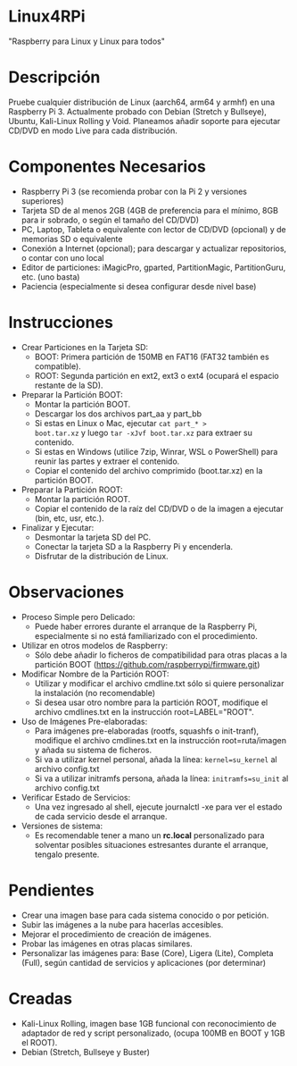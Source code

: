 # Linux4RPi
"Raspberry para Linux y Linux para todos"

# Descripción
Pruebe cualquier distribución de Linux (aarch64, arm64 y armhf) en una Raspberry Pi 3. Actualmente probado con Debian (Stretch y Bullseye), Ubuntu, Kali-Linux Rolling y Void. Planeamos añadir soporte para ejecutar CD/DVD en modo Live para cada distribución.

# Componentes Necesarios
* Raspberry Pi 3 (se recomienda probar con la Pi 2 y versiones superiores)
* Tarjeta SD de al menos 2GB (4GB de preferencia para el mínimo, 8GB para ir sobrado, o según el tamaño del CD/DVD)
* PC, Laptop, Tableta o equivalente con lector de CD/DVD (opcional) y de memorias SD o equivalente
* Conexión a Internet (opcional); para descargar y actualizar repositorios, o contar con uno local
* Editor de particiones: iMagicPro, gparted, PartitionMagic, PartitionGuru, etc. (uno basta)
* Paciencia (especialmente si desea configurar desde nivel base)
  
# Instrucciones
* Crear Particiones en la Tarjeta SD:
  - BOOT: Primera partición de 150MB en FAT16 (FAT32 también es compatible).
  - ROOT: Segunda partición en ext2, ext3 o ext4 (ocupará el espacio restante de la SD).
* Preparar la Partición BOOT:
  - Montar la partición BOOT.
  - Descargar los dos archivos part_aa y part_bb
  - Si estas en Linux o Mac, ejecutar <code>cat part_* > boot.tar.xz</code> y luego <code>tar -xJvf boot.tar.xz</code> para extraer su contenido.
  - Si estas en Windows (utilice 7zip, Winrar, WSL o PowerShell) para reunir las partes y extraer el contenido.
  - Copiar el contenido del archivo comprimido (boot.tar.xz) en la partición BOOT.
* Preparar la Partición ROOT:
  - Montar la partición ROOT.
  - Copiar el contenido de la raíz del CD/DVD o de la imagen a ejecutar (bin, etc, usr, etc.).
* Finalizar y Ejecutar:
  - Desmontar la tarjeta SD del PC.
  - Conectar la tarjeta SD a la Raspberry Pi y encenderla.
  - Disfrutar de la distribución de Linux.
    
# Observaciones
* Proceso Simple pero Delicado:
  - Puede haber errores durante el arranque de la Raspberry Pi, especialmente si no está familiarizado con el procedimiento.
* Utilizar en otros modelos de Raspberry:
  - Sólo debe añadir lo ficheros de compatibilidad para otras placas a la partición BOOT (https://github.com/raspberrypi/firmware.git)
* Modificar Nombre de la Partición ROOT:
  - Utilizar y modificar el archivo cmdline.txt sólo si quiere personalizar la instalación (no recomendable)
  - Si desea usar otro nombre para la partición ROOT, modifique el archivo cmdlines.txt en la instrucción root=LABEL="ROOT".
* Uso de Imágenes Pre-elaboradas:
  - Para imágenes pre-elaboradas (rootfs, squashfs o init-tranf), modifique el archivo cmdlines.txt en la instrucción root=ruta/imagen y añada su sistema de ficheros.
  - Si va a utilizar kernel personal, añada la línea: <code>kernel=su_kernel</code> al archivo config.txt
  - Si va a utilizar initramfs persona, añada la línea: <code>initramfs=su_init</code> al archivo config.txt 
* Verificar Estado de Servicios:
  - Una vez ingresado al shell, ejecute journalctl -xe para ver el estado de cada servicio desde el arranque.
* Versiones de sistema:
  - Es recomendable tener a mano un <b>rc.local</b> personalizado para solventar posibles situaciones estresantes durante el arranque, tengalo presente.

# Pendientes
* Crear una imagen base para cada sistema conocido o por petición.
* Subir las imágenes a la nube para hacerlas accesibles.
* Mejorar el procedimiento de creación de imágenes.
* Probar las imágenes en otras placas similares.
* Personalizar las imágenes para: Base (Core), Ligera (Lite), Completa (Full), según cantidad de servicios y aplicaciones (por determinar)

# Creadas
* Kali-Linux Rolling, imagen base 1GB funcional con reconocimiento de adaptador de red y script personalizado, (ocupa 100MB en BOOT y 1GB el ROOT).
* Debian (Stretch, Bullseye y Buster)
